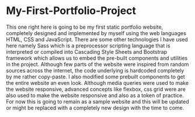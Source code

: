 # My-First-Portfolio-Project
This one right here is going to be my first static portfolio website, completely designed and implemented by myself using the web languages HTML, CSS and JavaScript. There are some other technologies I have used here namely Sass which is a preprocessor scripting language that is interpreted or compiled into Cascading Style Sheets and Bootstrap framework which allows us to embed the pre-built components and utilities in the project. Although few parts of the website were inspired from random sources across the internet, the code underlying is hardcoded completely by me rather copy-paste. I also modified some prebuilt components to get the entire website an even look. Although media queries were used to make the website responsive, advanced concepts like flexbox, css grid were are also used to make the website responsive and also as a token of practice. For now this is going to remain as a sample website and this will be updated or might be replaced with a completely new design with the time to come.
